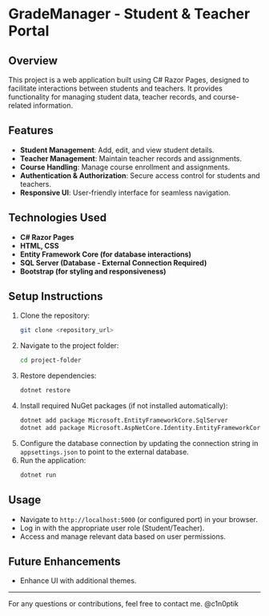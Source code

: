 # GradeManager - Student & Teacher Portal

## Overview
This project is a web application built using C# Razor Pages, designed to facilitate interactions between students and teachers. It provides functionality for managing student data, teacher records, and course-related information.

## Features
- **Student Management**: Add, edit, and view student details.
- **Teacher Management**: Maintain teacher records and assignments.
- **Course Handling**: Manage course enrollment and assignments.
- **Authentication & Authorization**: Secure access control for students and teachers.
- **Responsive UI**: User-friendly interface for seamless navigation.

## Technologies Used
- **C# Razor Pages**
- **HTML, CSS**
- **Entity Framework Core (for database interactions)**
- **SQL Server (Database - External Connection Required)**
- **Bootstrap (for styling and responsiveness)**

## Setup Instructions
1. Clone the repository:
   ```sh
   git clone <repository_url>
   ```
2. Navigate to the project folder:
   ```sh
   cd project-folder
   ```
3. Restore dependencies:
   ```sh
   dotnet restore
   ```
4. Install required NuGet packages (if not installed automatically):
   ```sh
   dotnet add package Microsoft.EntityFrameworkCore.SqlServer
   dotnet add package Microsoft.AspNetCore.Identity.EntityFrameworkCore
   ```
5. Configure the database connection by updating the connection string in `appsettings.json` to point to the external database.
6. Run the application:
   ```sh
   dotnet run
   ```

## Usage
- Navigate to `http://localhost:5000` (or configured port) in your browser.
- Log in with the appropriate user role (Student/Teacher).
- Access and manage relevant data based on user permissions.

## Future Enhancements
- Enhance UI with additional themes.


---
For any questions or contributions, feel free to contact me. @c1n0ptik
